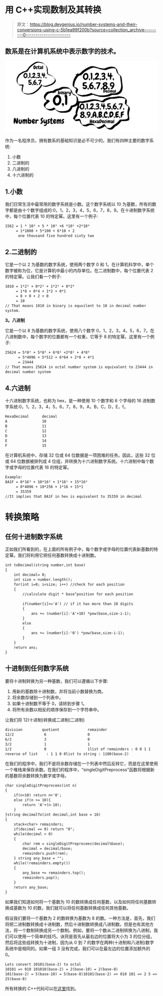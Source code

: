 # 用 C++实现数制及其转换

> 原文：<https://blog.devgenius.io/number-systems-and-their-conversions-using-c-5b1ea99f200b?source=collection_archive---------0----------------------->

## 数系是在计算机系统中表示数字的技术。

![](img/08c1fb48c69632c0a55e7512d78ee2a1.png)

作为一名程序员，拥有数系的基础知识是必不可少的。我们有四种主要的数字系统:

1.  小数
2.  二进制的
3.  八进制的
4.  十六进制的

## 1.小数

我们日常生活中最常用的数字系统是小数。这个数字系统以 10 为基数，所有的数字都是由十个数字组成的:0，1，2，3，4，5，6，7，8，9。在十进制数字系统中，每个位置代表 10 的特定幂。这里有一个例子:

```
1562 = 1 * 10³ + 5 * 10² +6 *10¹ +2*10⁰
     = 1*1000 + 5*100 + 6*10 + 2 
      one thousand five hundred sixty two
```

## 2.二进制的

它是一个以 2 为基数的数字系统，使用两个数字 0 和 1。在计算机科学中，单个数字被称为位，它是计算机中最小的内存单位。在二进制数中，每个位置代表 2 的特定幂。让我们看一个例子:

```
1010 = 1*2³ + 0*2² + 1*2¹ + 0*2⁰
     = 1*8 + 0*4 + 1*2 + 0*1
     = 8 + 0 + 2 + 0
     = 10
// That means 1010 in binary is equvilent to 10 in decimal number system.
```

**3。八进制**

它是一个以 8 为基数的数字系统，使用八个数字 0，1，2，3，4，5，6，7。在八进制数中，每个数字的位置都有一个权重，它等于 8 的特定幂。这里有一个例子:

```
25624 = 5*8⁴ + 5*8³ + 6*8² +2*8¹ + 4*8⁰
      = 5*4096 + 5*512 + 6*64 + 2*8 + 4*1
      = 23444
// That means 25624 in octal number system is equivalent to 23444 in decimal number system
```

## 4.六进制

十六进制数字系统，也称为 hex，是一种使用 10 个数字和 6 个字母的 16 进制数字系统:0，1，2，3，4，5，6，7，8，9，A，B，C，D，E，f。

```
HexaDecimal      decimal 
A                10
B                11
C                12
D                13
E                14
F                15
```

在计算机系统中，存储 32 位或 64 位数据是一项困难的任务。因此，这些 32 位或 64 位数据被排列成 4 位组，并转换为十六进制数字系统。十六进制中每个数字或字母的位置代表 16 的特定幂。

```
Example: 
8A1F = 8*16³ + 10*16² + 1*16¹ + 15*16⁰
     = 8*4096 + 10*256 + 1*16 + 15*1
     = 35359
//It implies that 8A1F in hex is equivalent to 35359 in decimal
```

# 转换策略

## 任何十进制数字系统

正如我们所看到的，在上面的所有例子中，每个数字或字母的位置代表新基数的特定幂。我们将利用它把任何基数转换成十进制数。

```
int toDecimal(string number,int base)
{
    int decimal= 0;
    int size = number.length();
    for(int i=0; i<size; i++) //check for each position
    {
        //calculate digit * base^position for each position

        if(number[i]>='A') // if it has more than 10 digits
        {
            ans += (number[i]-'A'+10) *pow(base,size-i-1);
        } 
        else
        {
            ans += (number[i]-'0') *pow(base,size-i-1);
        }
    }
    return ans;
}
```

## 十进制到任何数字系统

要将十进制转换为另一种基数，我们可以遵循以下步骤:

1.  用新的基数除十进制数，并将当前小数替换为商。
2.  将余数存储到一个列表中。
3.  如果十进制数不等于 0，请转到步骤 1。
4.  将所有余数以相反的顺序保存到一个字符串中。

让我们将 12(十进制)转换成二进制(二进制)

```
division         quotient             remainder
12/2              6                   0
6/2               3                   0
3/2               1                   1
1/2               0                   1list of remainders : 0 0 1 1
reverse of list    : 1 1 0 0list to string : 1100(base-2)
```

在我们的程序中，我们不是将余数存储在一个列表中然后反转它，而是在这里使用一个堆栈来保存余数。在我们的程序中，“singleDigitPreprocess”函数将根据新的基数将余数转换为数字或字母。

```
char singleDigitPreprocees(int n)
{
    if(n<10) return n+'0';
    else if(n >= 10){
        return 'A'+(n-10);
    } 
}string decimalTo(int decimal,int base = 16)
{
    stack<char> remainders;
    if(decimal == 0) return "0";
    while(decimal > 0)
    {
        char rem = singleDigitPreprocees(decimal%base);
        decimal = decimal/base;
        remainders.push(rem);
    } string any_base = ""; 
    while(!remainders.empty())
    {
        any_base += remainders.top();
        remainders.pop();
    }
    return any_base;
}
```

如果我们知道如何将一个基数为 10 的数转换成任何基数，以及如何将任何基数转换成基数为 10 的数，我们就可以将任何基数转换成任何其他基数。

假设我们要将一个基数为 2 的数转换为基数为 8 的数。一种方法是，首先，我们将把二进制数转换成十进制数，然后十进制数转换成八进制数。但是也有其他方法，将一个数制转换成另一个数制。例如，要将一个数从二进制转换为八进制，我们可以使用一个简单的技巧。诀窍是首先从最右边的位置将大小为 3 的位分组，然后将这些组转换为十进制，因为从 0 到 7 的数字在两种(十进制和八进制)数字系统中是相同的。如果一组 3 没有完成，我们可以在最左边的位置添加额外的 0。

```
Lets convert 10101(base-2) to octal
10101 => 010 101010(base-2) = 2(base-10) = 2(base-8)
101(base-2) = 5(base-10) = 5(base-8)10101(base-2) => 010 101 => 2 5 => 25(base-8)
```

所有转换的 C++代码可以在[这里](https://github.com/InternityFoundation/DS-ALGO_Rajendra_Prajapat/tree/master/Number%20System%20Conversion%20Project)找到。